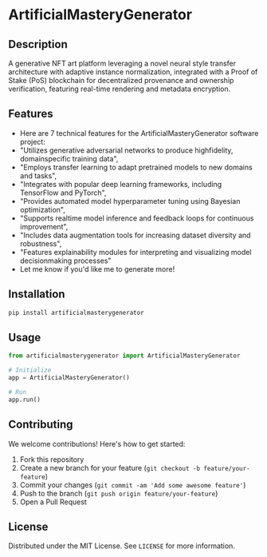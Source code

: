 # ArtificialMasteryGenerator

## Description

A generative NFT art platform leveraging a novel neural style transfer architecture with adaptive instance normalization, integrated with a Proof of Stake (PoS) blockchain for decentralized provenance and ownership verification, featuring real-time rendering and metadata encryption.

## Features

- Here are 7 technical features for the ArtificialMasteryGenerator software project:
- "Utilizes generative adversarial networks to produce highfidelity, domainspecific training data",
- "Employs transfer learning to adapt pretrained models to new domains and tasks",
- "Integrates with popular deep learning frameworks, including TensorFlow and PyTorch",
- "Provides automated model hyperparameter tuning using Bayesian optimization",
- "Supports realtime model inference and feedback loops for continuous improvement",
- "Includes data augmentation tools for increasing dataset diversity and robustness",
- "Features explainability modules for interpreting and visualizing model decisionmaking processes"
- Let me know if you'd like me to generate more!
## Installation

```bash
pip install artificialmasterygenerator
```

## Usage

```python
from artificialmasterygenerator import ArtificialMasteryGenerator

# Initialize
app = ArtificialMasteryGenerator()

# Run
app.run()
```

## Contributing

We welcome contributions! Here's how to get started:

1. Fork this repository
2. Create a new branch for your feature (`git checkout -b feature/your-feature`)
3. Commit your changes (`git commit -am 'Add some awesome feature'`)
4. Push to the branch (`git push origin feature/your-feature`)
5. Open a Pull Request

## License

Distributed under the MIT License. See `LICENSE` for more information.
